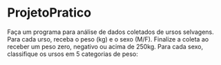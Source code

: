 # ProjetoPratico
Faça um programa para análise de dados coletados de ursos selvagens. Para cada urso, receba o peso (kg) e o sexo (M/F). Finalize a coleta ao receber um peso zero, negativo ou acima de 250kg. Para cada sexo, classifique os ursos em 5 categorias de peso:
